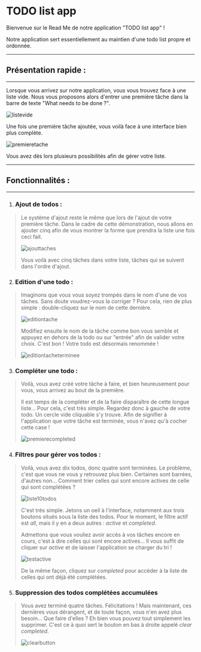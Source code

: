 # TODO list app

Bienvenue sur le Read Me de notre application "TODO list app" !

Notre application sert essentiellement au maintien d'une todo list propre et ordonnée.

****

## Présentation rapide :

****

Lorsque vous arrivez sur notre application, vous vous trouvez face à une liste vide. Nous vous proposons alors d'entrer une première tâche dans la barre de texte "What needs to be done ?".

![listevide](./manual/asset/accueil.jpg)

Une fois une première tâche ajoutée, vous voilà face à une interface bien plus complète.

![premieretache](./manual/asset/ajoutpremièretâche.jpg)

Vous avez dès lors plusieurs possibilités afin de gérer votre liste.

****

## Fonctionnalités :

****

1. ### Ajout de todos :

>Le système d'ajout reste le même que lors de l'ajout de votre première tâche. Dans le cadre de cette démonstration, nous allons en ajouter cinq afin de vous montrer la forme que prendra la liste une fois ceci fait.
>
>![ajouttaches](./manual/asset/ajoutdetâches.jpg)
>
>Vous voilà avec cinq tâches dans votre liste, tâches qui se suivent dans l'ordre d'ajout.

2. ### Edition d'une todo : 

>Imaginons que vous vous soyez trompés dans le nom d'une de vos tâches. Sans doute voudrez-vous la corriger ? Pour cela, rien de plus simple : double-cliquez sur le nom de cette dernière.
>
>![editiontache](./manual/asset/editionnomtâche.jpg)
>
>Modifiez ensuite le nom de la tâche comme bon vous semble et appuyez en dehors de la todo ou sur "entrée" afin de valider votre choix. C'est bon ! Votre todo est désormais renommée !
>
>![editiontacheterminee](./manual/asset/modificationnomtâche.jpg)

3. ### Compléter une todo :

>Voilà, vous avez créé votre tâche à faire, et bien heureusement pour vous, vous arrivez au bout de la première.
>
>Il est temps de la compléter et de la faire disparaître de cette longue liste... Pour cela, c'est très simple. Regardez donc à gauche de votre todo. Un cercle vide cliquable s'y trouve. Afin de signifier à l'application que votre tâche est terminée, vous n'avez qu'à cocher cette case !
>
>![premierecompleted](./manual/asset/premièretâchecomplétée.jpg)

4. ### Filtres pour gérer vos todos :

>Voilà, vous avez dix todos, donc quatre sont terminées. Le problème, c'est que vous ne vous y retrouvez plus bien. Certaines sont barrées, d'autres non... Comment trier celles qui sont encore actives de celle qui sont complétées ?
>
>![liste10todos](./manual/asset/liste10todos.jpg)
>
>C'est très simple. Jetons un oeil à l'interface, notamment aux trois boutons situés sous la liste des todos. Pour le moment, le filtre actif est *all*, mais il y en a deux autres : *active* et *completed*.
>
>Admettons que vous vouliez avoir accès à vos tâches encore en cours, c'est à dire celles qui sont encore actives... Il vous suffit de cliquer sur *active* et de laisser l'application se charger du tri !
>
>![testactive](./manual/asset/testactivetodos.jpg)
>
>De la même façon, cliquez sur *completed* pour accéder à la liste de celles qui ont déjà été complétées.

5. ### Suppression des todos complétées accumulées

>Vous avez terminé quatre tâches. Félicitations ! Mais maintenant, ces dernières vous dérangent, et de toute façon, vous n'en avez plus besoin... Que faire d'elles ? Eh bien vous pouvez tout simplement les supprimer. C'est ce à quoi sert le bouton en bas à droite appelé *clear completed*.
>
>![clearbutton](./manual/asset/testcompletedtodos.jpg)








